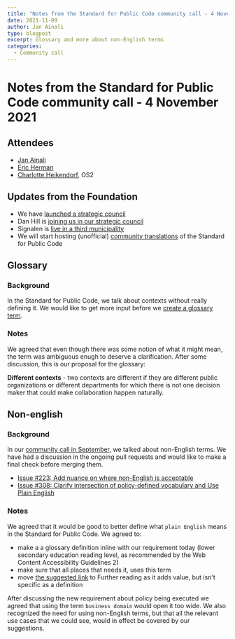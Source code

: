 ```yaml
---
title: "Notes from the Standard for Public Code community call - 4 November 2021"
date: 2021-11-09
author: Jan Ainali
type: blogpost
excerpt: Glossary and more about non-English terms
categories:
  - Community call
---
```


# Notes from the Standard for Public Code community call - 4 November 2021

## Attendees

* [Jan Ainali](https://publiccode.net/team/jan-ainali.html)
* [Eric Herman](https://publiccode.net/team/eric-herman.html)
* [Charlotte Heikendorf](https://os2.eu/bruger/charlotte-heikendorf), OS2

## Updates from the Foundation

* We have [launched a strategic council](https://blog.publiccode.net/news/2021/09/13/launching-our-strategic-council.html)
* Dan Hill is [joining us in our strategic council](https://about.publiccode.net/organization/strategic-council.html)
* Signalen is [live in a third municipality](https://meldingen.alphenaandenrijn.nl/)
* We will start hosting (unofficial) [community translations](https://github.com/publiccodenet/community-translations-standard) of the Standard for Public Code

## Glossary

### Background

In the Standard for Public Code, we talk about contexts without really defining it.
We would like to get more input before we [create a glossary term](https://github.com/publiccodenet/standard/issues/529).

### Notes

We agreed that even though there was some notion of what it might mean, the term was ambiguous enugh to deserve a clarification.
After some discussion, this is our proposal for the glossary:

**Different contexts** - two contexts are different if they are different public organizations or different departments for which there is not one decision maker that could make collaboration happen naturally.

## Non-english

### Background

In our [community call in September](https://blog.publiccode.net/community%20call/2021/09/08/notes-from-community-call-2-september-2021.html), we talked about non-English terms.
We have had a discussion in the ongoing pull requests and would like to make a final check before merging them.
- [Issue #223: Add nuance on where non-English is acceptable](https://github.com/publiccodenet/standard/pull/527)
- [Issue #308: Clarify intersection of policy-defined vocabulary and Use Plain English](https://github.com/publiccodenet/standard/pull/528)

### Notes

We agreed that it would be good to better define what `plain English` means in the Standard for Public Code.
We agreed to:
- make a a glossary definition inline with our requirement today (lower secondary education reading level, as recommended by the Web Content Accessibility Guidelines 2)
- make sure that all places that needs it, uses this term
- move [the suggested link](https://www.plainlanguage.gov/about/definitions/) to Further reading as it adds value, but isn't specific as a definition

After discussing the new requirement about policy being executed we agreed that using the term `business domain` would open it too wide.
We also recognized the need for using non-English terms, but that all the relevant use cases that we could see, would in effect be covered by our suggestions.
